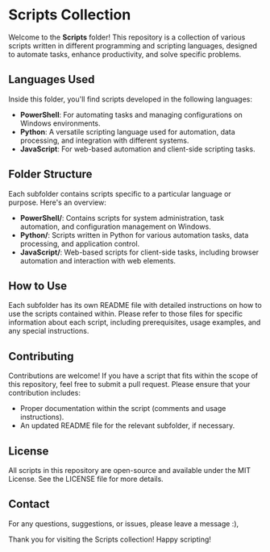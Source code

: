 # Scripts Collection

Welcome to the **Scripts** folder! This repository is a collection of various scripts written in different programming and scripting languages, designed to automate tasks, enhance productivity, and solve specific problems.

## Languages Used

Inside this folder, you'll find scripts developed in the following languages:

- **PowerShell**: For automating tasks and managing configurations on Windows environments.
- **Python**: A versatile scripting language used for automation, data processing, and integration with different systems.
- **JavaScript**: For web-based automation and client-side scripting tasks.

## Folder Structure

Each subfolder contains scripts specific to a particular language or purpose. Here's an overview:

- **PowerShell/**: Contains scripts for system administration, task automation, and configuration management on Windows.
- **Python/**: Scripts written in Python for various automation tasks, data processing, and application control.
- **JavaScript/**: Web-based scripts for client-side tasks, including browser automation and interaction with web elements.

## How to Use

Each subfolder has its own README file with detailed instructions on how to use the scripts contained within. Please refer to those files for specific information about each script, including prerequisites, usage examples, and any special instructions.

## Contributing

Contributions are welcome! If you have a script that fits within the scope of this repository, feel free to submit a pull request. Please ensure that your contribution includes:

- Proper documentation within the script (comments and usage instructions).
- An updated README file for the relevant subfolder, if necessary.

## License

All scripts in this repository are open-source and available under the MIT License. See the LICENSE file for more details.

## Contact

For any questions, suggestions, or issues, please leave a message :),

Thank you for visiting the Scripts collection! Happy scripting!
